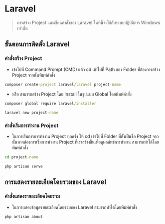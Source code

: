 # Laravel 

> การสร้าง Project และเขียนคำสั่งของ Laravel ในที่นี้จะใช้กับระบบปฏิบัติการ Windows เท่านั้น

## ขั้นตอนการติดตั้ง Laravel

### คำสั่งสร้าง Project

* เข้าไปที่ Command Prompt (CMD) แล้ว cd เข้าไปที่ Path ของ Folder ที่ต้องการสร้าง Project จากนั้นพิมพ์คำสั่ง 

```bat
composer create-project laravel/laravel project-name
```

* หรือ สามารถสร้าง Project โดย Install ในรูปแบบ Global โดยพิมพ์คำสั่ง

```bat
composer global require laravel/installer
 
laravel new project-name
```

### คำสั่งเริ่มการทำงาน Project

* ในการเริ่มการการทำงาน Project ทุกครั้ง ให้ cd เข้าไปที่ Folder ที่ตั้งเป็นชื่อ Project จากนั้นหากต้องการเริ่มการทำงาน Project ที่เราสร้างขึ้นเพื่อดูผลลัพธ์การทำงาน สามารถทำได้โดยพิมพ์คำสั่ง

```bat
cd project-name
 
php artisan serve
```

## การแสดงรายละเอียดโดยรวมของ Laravel

### คำสั่งแสดงรายละเอียดโดยรวม

* ในการเเสดงข้อมูลรายละเอียดโดยรวมของ Laravel สามารถทำได้โดยพิมพ์คำสั่ง

```bat
php artisan about
```